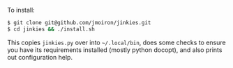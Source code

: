 To install:

```bash
$ git clone git@github.com/jmoiron/jinkies.git
$ cd jinkies && ./install.sh
```

This copies `jinkies.py` over into `~/.local/bin`, does some checks to ensure
you have its requirements installed (mostly python docopt), and also prints out
configuration help.
